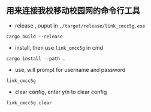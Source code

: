 ## 用来连接我校移动校园网的命令行工具

- release , ouput in `./target/release/link_cmcc5g.exe`
```shell
cargo build --release
```
- install, then use `link_cmcc5g` in cmd
```shell
cargo install --path .
```

- use, will prompt for username and password
```shell
link_cmcc5g
```

- clear config, enter y/n to clear config
```shell
link_cmcc5g clear
```

